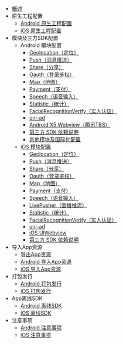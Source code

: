 * [概述](README.md)
* 原生工程配置
  * [Android 原生工程配置](usesdk/android.md)
  * [iOS 原生工程配置](usesdk/ios.md)
* 模块及三方SDK配置
  * Android 模块配置
	* [Geolocation（定位）](usemodule/androidModuleConfig/geolocation.md)
    * [Push（消息推送）](usemodule/androidModuleConfig/push.md)
    * [Share（分享）](usemodule/androidModuleConfig/share.md)
    * [Oauth（登录鉴权）](usemodule/androidModuleConfig/oauth.md)
    * [Map（地图）](usemodule/androidModuleConfig/map.md)
    * [Payment（支付）](usemodule/androidModuleConfig/pay.md)
    * [Speech（语音输入）](usemodule/androidModuleConfig/speech.md)
    * [Statistic（统计）](usemodule/androidModuleConfig/statistic.md)
	* [FacialRecognitionVerify（实人认证）](usemodule/androidModuleConfig/facialRecognitionVerify.md)
	* [uni-ad](usemodule/androidModuleConfig/uniad.md)
	* [Android X5 Webview（腾讯TBS）](usemodule/androidModuleConfig/x5.md)
	* [第三方 SDK 依赖说明](usemodule/androidModuleConfig/android_Library.md)
	* [其他模块及国际化配置](usemodule/androidModuleConfig/others.md)
  * [iOS 模块配置](usemodule/iOSModuleConfig/common.md)
    * [Geolocation（定位）](usemodule/iOSModuleConfig/geolocation.md)
    * [Push（消息推送）](usemodule/iOSModuleConfig/push.md)
    * [Share（分享）](usemodule/iOSModuleConfig/share.md)
    * [Oauth（登录鉴权）](usemodule/iOSModuleConfig/oauth.md)
    * [Map（地图）](usemodule/iOSModuleConfig/map.md)
    * [Payment（支付）](usemodule/iOSModuleConfig/pay.md)
    * [Speech（语音输入）](usemodule/iOSModuleConfig/speech.md)
    * [LivePusher（直播推流）](usemodule/iOSModuleConfig/livepusher.md)
    * [Statistic（统计）](usemodule/iOSModuleConfig/statistic.md)
    * [FacialRecognitionVerify（实人认证）](usemodule/iOSModuleConfig/facialRecognitionVerify.md)
    * [uni-ad](usemodule/iOSModuleConfig/uniad.md)
    * [iOS UIWebview](usemodule/iOSModuleConfig/uiwebview.md)
    * [第三方 SDK 依赖说明](usemodule/iOSModuleConfig/dependentLibrary.md)
* 导入App资源
	* [导出App资源](importfeproject/export.md)
	* [Android 导入App资源](importfeproject/android.md)
	* [iOS 导入App资源](importfeproject/ios.md)
* 打包发行
  * [Android 打包发行](package/android.md)
  * [iOS 打包发行](package/ios.md)
* App离线SDK
  * [Android 离线SDK](download/android.md)
  * [iOS 离线SDK](download/ios.md)
* 注意事项
  * [Android 注意事项](FAQ/android.md)
  * [iOS 注意事项](FAQ/ios.md)
